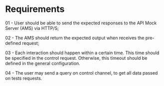 # Requirements


01 - User should be able to send the expected responses to the API Mock Server (AMS) via HTTP/S;

02 - The AMS should return the expected output when receives the pre-defined request;

03 - Each interaction should happen within a certain time. This time should be specified in the control request. Otherwise, this timeout should be defined in the general configuration.

04 - The user may send a query on control channel, to get all data passed on tests requests.

